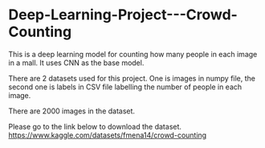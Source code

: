 # Deep-Learning-Project---Crowd-Counting

This is a deep learning model for counting how many people in each image in a mall. It uses CNN as the base model.

There are 2 datasets used for this project. One is images in numpy file, the second one is labels in CSV file labelling the number of people in each image.

There are 2000 images in the dataset.

Please go to the link below to download the dataset.
https://www.kaggle.com/datasets/fmena14/crowd-counting
